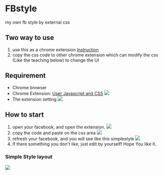 # FBstyle
my own fb style by external css

## Two way to use
1.  use this as a chrome extension [Instruction]("chromeExtension/chromeExtension.md")
2.  copy the css code to other chrome extension which can modify the css (Like the teaching below) to change the UI 

## Requirement
-   Chrome browser
-   Chrome Extension: [User Javascript and CSS](https://chrome.google.com/webstore/detail/user-javascript-and-css/nbhcbdghjpllgmfilhnhkllmkecfmpld)
    ![](https://i.imgur.com/cOjisSg.png)
-   The extension setting
    ![](https://i.imgur.com/eRnnbet.png)

## How to start
1.  open your facebook, and open the extension.
    ![](https://i.imgur.com/wl1NdbV.png)
2.  copy the code and paste on the css area
    ![](https://i.imgur.com/4wQnDai.png)
3.  refresh your facebook, and you will see like this
    simplestyle
    ![](https://i.imgur.com/fm7CxvF.png)
4.  If there something you don't like, just edit by yourself!
    Hope You like it.


### Simple Style layout
![](https://i.imgur.com/fm7CxvF.png)
